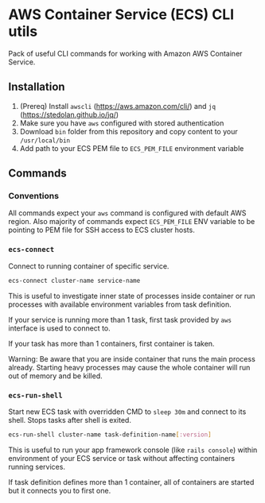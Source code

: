 # AWS Container Service (ECS) CLI utils

Pack of useful CLI commands for working with Amazon AWS Container Service.

## Installation

1. (Prereq) Install `awscli` (https://aws.amazon.com/cli/) and `jq` (https://stedolan.github.io/jq/)
2. Make sure you have `aws` configured with stored authentication
4. Download `bin` folder from this repository and copy content to your `/usr/local/bin`
6. Add path to your ECS PEM file to `ECS_PEM_FILE` environment variable

## Commands

### Conventions

All commands expect your `aws` command is configured with default AWS region. Also majority of commands expect `ECS_PEM_FILE` ENV variable to be pointing to PEM file for SSH access to ECS cluster hosts.

### `ecs-connect`

Connect to running container of specific service. 

```bash
ecs-connect cluster-name service-name
```

This is useful to investigate inner state of processes inside container or run processes with available environment variables from task definition.

If your service is running more than 1 task, first task provided by `aws` interface is used to connect to.

If your task has more than 1 containers, first container is taken.

Warning: Be aware that you are inside container that runs the main process already. Starting heavy processes may cause the whole container will run out of memory and be killed.


### `ecs-run-shell`

Start new ECS task with overridden CMD to `sleep 30m` and connect to its shell. Stops tasks after shell is exited.

```bash
ecs-run-shell cluster-name task-definition-name[:version]
```

This is useful to run your app framework console (like `rails console`) within environment of your ECS service or task without affecting containers running services.

If task definition defines more than 1 container, all of containers are started but it connects you to first one.
